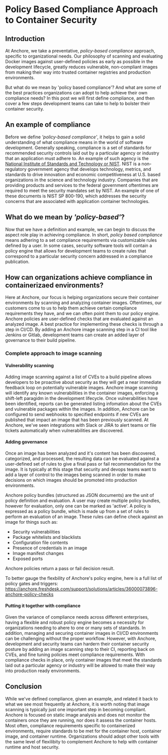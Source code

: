 # Policy Based Compliance Approach to Container Security

## Introduction

At Anchore, we take a preventative, *policy-based compliance* approach, specific to organizational needs. Our philosophy of scanning and evaluating Docker images against user-defined policies as early as possible in the development lifecycle, greatly reduces vulnerable, non-compliant images from making their way into trusted container registries and production environments. 

But what do we mean by 'policy based compliance'? And what are some of the best practices organizations can adopt to help achieve their own compliance needs? In this post we will first define compliance, and then cover a few steps development teams can take to help to bolster their container security.

## An example of compliance

Before we define *'policy-based compliance'*, it helps to gain a solid understanding of what compliance means in the world of software development. Generally speaking, compliance is a set of standards for recommended security controls laid out by a particular agency or industry that an application must adhere to. An example of such agency is the [National Institute of Standards and Technology or NIST](https://www.nist.gov/). NIST is a non-regulatory government agency that develops technology, metrics, and standards to drive innovation and economic competitiveness at U.S. based organizations in the science and technology industry. Companies that are providing products and services to the federal government oftentimes are required to meet the security mandates set by NIST. An example of one of these documents is NIST SP 800-190, which addresses the security concerns that are associated with application container technologies. 

## What do we mean by *'policy-based'*?

Now that we have a definition and example, we can begin to discuss the aspect role play in achieving compliance. In short, *policy based compliance* means adhering to a set compliance requirements via customizable rules defined by a user.  In some cases, security software tools will contain a policy engine that allows for development teams to create rules that correspond to a particular security concern addressed in a compliance publication.


## How can organizations achieve compliance in containerizaed environments?

Here at Anchore, our focus is helping organizations secure their container environments by scanning and analyzing container images. Oftentimes, our customers come to us to help them achieve certain compliance requirements they have, and we can often point them to our policy engine. Anchore policies are user-defined checks that are evaluated against an analyzed image. A best practice for implementing these checks is through a step in CI/CD. By adding an Anchore image scanning step in a CI tool like Jenkins or Gitlab, development teams can create an added layer of governance to their build pipeline. 

### Complete approach to image scanning

#### Vulnerability scanning

Adding image scanning against a list of CVEs to a build pipeline allows developers to be proactive about security as they will get a near immediate feedback loop on potentially vulnerable images. Anchore image scanning will identify any known vulnerabilities in the container images, enforcing a shift-left paragidm in the development lifecycle. Once vulnerabilities have been identified, reports can be generated listing infomation about the CVEs and vulnerable packages within the images. In addition, Anchore can be configured to send webhooks to specified endpoints if new CVEs are published that impact an image that has been previously scanned. At Anchore, we've seen integrations with Slack or JIRA to alert teams or file tickets automatically when vulnerabilities are discovered.  

#### Adding governance

Once an image has been analyzed and it's content has been discovered, categorized, and processed, the resulting data can be evaluated against a user-defined set of rules to give a final pass or fail recommendation for the image. It is typically at this stage that security and devops teams want to add a layer of control to the images being scanned in order to make decisions on which images should be promoted into production environments. 

Anchore policy bundles (structured as JSON documents) are the unit of policy definition and evaluation. A user may create multiple policy bundles, however for evaluation, only one can be marked as 'active'. A policy is expressed as a policy bundle, which is made up from a set of rules to perform an evaluation of an image. These rules can define check against an image for things such as:

- Security vulnerabilities
- Package whitelists and blacklists
- Configuration file contents
- Presence of credentials in an image
- Image manifest changes
- Exposed ports

Anchore policies return a pass or fail decision result.

To better gauge the flexbility of Anchore's policy engine, here is a full list of policy gates and triggers: https://anchore.freshdesk.com/support/solutions/articles/36000073896-anchore-policy-checks

#### Putting it together with compliance

Given the variance of compliance needs across different enterprises, having a flexible and robust policy engine becomes a necessity for organizations needing to ahere to one or many sets of standards. In addition, managing and securing container images in CI/CD environments can be challenging without the proper workflow. However, with Anchore, development and security teams can hardern their container security posture by adding an image scanning step to their CI, reporting back on CVEs, and fine tuning policies meet compliance requirements. With compliance checks in place, only container images that meet the standards laid out a particular agency or industry will be allowed to make their way into production ready environments.

## Conclusion

While we've defined compliance, given an example, and related it back to what we see most frequently at Anchore, it is worth noting that image scanning is typically just one important step in becoming compliant. Anchore is focused on static image analysis and does not monitor the containers once they are running, nor does it assess the container hosts. Most often, compliance requirements specific to containerized environments, require standards to be met for the container host, container image, and container runtime. Organizations should adopt other tools with the same level of flexilibity to complement Anchore to help with container runtime and host security.  